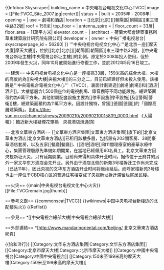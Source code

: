 {{Infobox Skyscraper|
  building_name         = 中央电视台电视文化中心TVCC|
  image                 = [[File:TVCC_Site_2007.jpg|center]]|
  status                = |
  built                 = 2005年 - 2008年|
  opening               = |
  use                   = 劇場和酒店|
  location              = [[北京|北京]][[朝陽區|朝陽區]]東三環中路32號|
  roof                  = 159米|
  top_floor             = |
  antenna_spire         = |
  floor_count           = 33層|
  floor_area            = 11萬平方米|
  elevator_count        = |
  architect             = 荷蘭大都會建築事務所
華東建築設計研究院有限公司|
  developer             = |
  owner                 = 中央广播电视总台|
  skyscraperpage_id     = 56260|
}}
'''中央电视台电视文化中心'''是北京一座[[摩天大廈|摩天大廈]]，位於[[北京|北京]][[朝陽區|朝陽區]]東三環中路32號，[[中央電視台新址主樓|中央電視台新址主樓]]的北側。原定於2008年投入使用，但於2009年發生火災，同年10月底開始進行修復工作，並於2012年5月16日竣工。

==建筑==
中央电视台电视文化中心是一座樓高33層，159米高的綜合大樓。大樓的高度約為[[央視大樓|央視大樓]]的三分之二，目前已經建好但未投入使用。該樓將是'''中央電視台電視文化中心'''（TVCC），裏面計劃建造[[劇場|劇場]]和[[酒店|酒店]]。大樓低層含1,500個座位的電視劇場、錄音棚等不同功能設施，總建築面積約為6萬平方米。其他附屬配套設施主要為[[停車設施|停車設施]]及[[警衛|警衛]]樓，總建築面積約為11萬平方米。因設計獨特，曾獲[[德國|德國]]的「國際高層建築獎」。<ref>[http://the-sun.on.cc/channels/news/20090210/20090210015839_0000.html 《太陽報》：臨近新大樓疑煙花肇禍　央視酒店燒通頂]</ref>

==北京文華東方酒店==
[[文華東方酒店集團|文華東方酒店集團]]旗下的[[北京文華東方酒店|北京文華東方酒店]]已租用該樓多層，包括設有203間客房、38間豪華酒店套房，以及五家[[餐廳|餐廳]]、[[酒吧|酒吧]]和11間理療室的豪華水療中心，集團管理層原先準備如期開業，在當地已經僱用60名員工。北京文華東方因央視新址火災，只有延期開業。目前尚未得知具体开业时间，据传位于王府井的另外一家文华东方酒店会先开业。另外由于酒店北侧的新苑3号楼拆迁工作尚未完成（已达11年），因此央视的文华东方酒店开业时间将继续延后。而呼家楼新苑3号楼也由一座位于CBD核心区的普通住宅楼变成了央视新址拆迁滞留烂尾居民楼。

==火灾==
{{main|中央电视台电视文化中心火灾}}
[[File:TVCCremain.jpg|thumb]]

==參考文獻==
{{commonscat|TVCC}}
{{wikinews|中国中央电视台新楼边的北配楼失火}}
{{Reflist}}

==參見==
*[[中央電視台總部大樓|中央電視台總部大樓]]

==外部連結==
*[http://www.mandarinoriental.com/beijing/ 北京文華東方酒店網頁]

{{怡和洋行}}
[[Category:文华东方酒店集团|Category:文华东方酒店集团]]
[[Category:北京市摩天大楼|Category:北京市摩天大楼]]
[[Category:中國中央電視台|Category:中國中央電視台]]
[[Category:150米至199米高的摩天大樓|Category:150米至199米高的摩天大樓]]